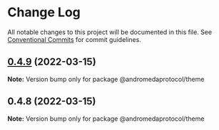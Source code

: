# Change Log

All notable changes to this project will be documented in this file.
See [Conventional Commits](https://conventionalcommits.org) for commit guidelines.

## [0.4.9](https://github.com/andromedaprotocol/design-system/compare/@andromedaprotocol/theme@0.4.8...@andromedaprotocol/theme@0.4.9) (2022-03-15)

**Note:** Version bump only for package @andromedaprotocol/theme





## 0.4.8 (2022-03-15)

**Note:** Version bump only for package @andromedaprotocol/theme
